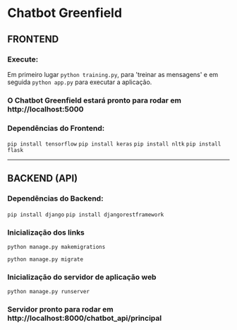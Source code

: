 # Chatbot Greenfield

## FRONTEND

### Execute:
Em primeiro lugar `python training.py`, para 'treinar as mensagens' e em seguida `python app.py` para executar a aplicação.

### O Chatbot Greenfield estará pronto para rodar em http://localhost:5000


### Dependências do Frontend:
`pip install tensorflow` 
`pip install keras` 
`pip install nltk`
`pip install flask`

----------------------------------------------------------------

## BACKEND (API)

### Dependências do Backend:
`pip install django`
`pip install djangorestframework`

### Inicialização dos links

`python manage.py makemigrations`

`python manage.py migrate`

### Inicialização do servidor de aplicação web

`python manage.py runserver`

### Servidor pronto para rodar em http://localhost:8000/chatbot_api/principal


